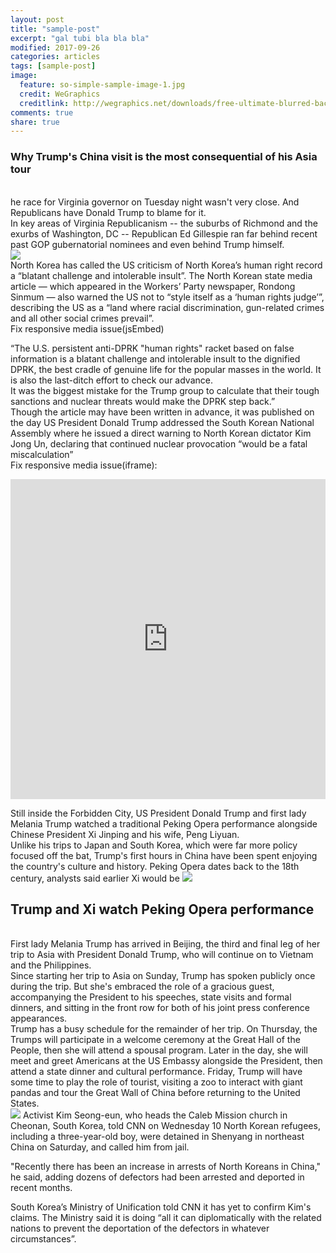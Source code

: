 ```yaml
---
layout: post
title: "sample-post"
excerpt: "gal tubi bla bla bla"
modified: 2017-09-26
categories: articles
tags: [sample-post]
image:
  feature: so-simple-sample-image-1.jpg
  credit: WeGraphics
  creditlink: http://wegraphics.net/downloads/free-ultimate-blurred-background-pack/
comments: true
share: true
---
```

### Why Trump's China visit is the most consequential of his Asia tour
<br>
he race for Virginia governor on Tuesday night wasn't very close. And Republicans have Donald Trump to blame for it.
<br>
In key areas of Virginia Republicanism -- the suburbs of Richmond and the exurbs of Washington, DC -- Republican Ed Gillespie ran far behind recent past GOP gubernatorial nominees and even behind Trump himself.
<br>
<img src="http://img.thedailybeast.com/image/upload/v1502481119/170811-hong-china-tease_hdw5cg.jpg">
<br>
North Korea has called the US criticism of North Korea’s human right record a “blatant challenge and intolerable insult”.
The North Korean state media article — which appeared in the Workers’ Party newspaper, Rondong Sinmum — also warned the US not to “style itself as a ‘human rights judge’”, describing the US as a “land where racial discrimination, gun-related crimes and all other social crimes prevail”.
<br>
Fix responsive media issue(jsEmbed)

<div class="apester-media" data-media-id="59fae2037b9cb300014d11df" height="512"></div><script async src="https://storage.googleapis.com/apester-staging/sdk/core.min.js"></script>

“The U.S. persistent anti-DPRK "human rights" racket based on false information is a blatant challenge and intolerable insult to the dignified DPRK, the best cradle of genuine life for the popular masses in the world. It is also the last-ditch effort to check our advance.
<br>
It was the biggest mistake for the Trump group to calculate that their tough sanctions and nuclear threats would make the DPRK step back.”
<br>
Though the article may have been written in advance, it was published on the day US President Donald Trump addressed the South Korean National Assembly where he issued a direct warning to North Korean dictator Kim Jong Un, declaring that continued nuclear provocation “would be a fatal miscalculation”
<br>
Fix responsive media issue(iframe):

<iframe height="512" width="100%" style="display: block !important; height: 512px !important; width: 100% !important; " scrolling="0" frameBorder="0" src="https://renderer.stg.apester.com/interaction/59fae2037b9cb300014d11df"></iframe>

Still inside the Forbidden City, US President Donald Trump and first lady Melania Trump watched a traditional Peking Opera performance alongside Chinese President Xi Jinping and his wife, Peng Liyuan.
<br>
Unlike his trips to Japan and South Korea, which were far more policy focused off the bat, Trump's first hours in China have been spent enjoying the country's culture and history. Peking Opera dates back to the 18th century, analysts said earlier Xi would be 
<img src="https://venezuelanalysis.com/files/images/2017/07/nbc-fires-donald-trump-after-he-calls-mexicans-rapists-and-drug-runners_1.jpg">

## Trump and Xi watch Peking Opera performance
<br>
First lady Melania Trump has arrived in Beijing, the third and final leg of her trip to Asia with President Donald Trump, who will continue on to Vietnam and the Philippines.
<br>
Since starting her trip to Asia on Sunday, Trump has spoken publicly once during the trip. But she's embraced the role of a gracious guest, accompanying the President to his speeches, state visits and formal dinners, and sitting in the front row for both of his joint press conference appearances.
<br>
Trump has a busy schedule for the remainder of her trip. On Thursday, the Trumps will participate in a welcome ceremony at the Great Hall of the People, then she will attend a spousal program. Later in the day, she will meet and greet Americans at the US Embassy alongside the President, then attend a state dinner and cultural performance. Friday, Trump will have some time to play the role of tourist, visiting a zoo to interact with giant pandas and tour the Great Wall of China before returning to the United States.
<br>
<img src="http://i2.cdn.cnn.com/cnnnext/dam/assets/170301141317-donald-trump-0228-super-169.jpg">
Activist Kim Seong-eun, who heads the Caleb Mission church in Cheonan, South Korea, told CNN on Wednesday 10 North Korean refugees, including a three-year-old boy, were detained in Shenyang in northeast China on Saturday, and called him from jail.

"Recently there has been an increase in arrests of North Koreans in China," he said, adding dozens of defectors had been arrested and deported in recent months.

South Korea’s Ministry of Unification told CNN it has yet to confirm Kim's claims. The Ministry said it is doing “all it can diplomatically with the related nations to prevent the deportation of the defectors in whatever circumstances”.
<div class="apester-media" data-media-id="5a01c81b4843e40001572064" height="585"></div><script async src="https://storage.googleapis.com/apester-staging/sdk/core.min.js"></script>

